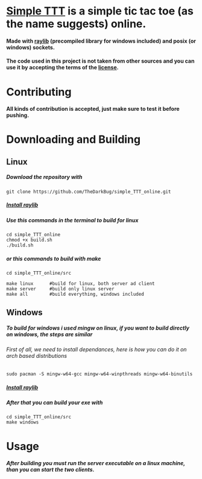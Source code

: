 # [Simple TTT](https://github.com/TheDarkBug/simple_TTT_online) is a simple tic tac toe (as the name suggests) online.

#### Made with [raylib](raylib.com) (precompiled library for windows included) and posix (or windows) sockets.

#### The code used in this project is not taken from other sources and you can use it by accepting the terms of the [license](https://github.com/TheDarkBug/simple_TTT_online/blob/main/LICENSE).

# Contributing

#### All kinds of contribution is accepted, just make sure to test it before pushing.

# Downloading and Building

## Linux

##### Download the repository with

```shell
git clone https://github.com/TheDarkBug/simple_TTT_online.git
```

##### [Install raylib](https://github.com/raysan5/raylib/wiki/Working-on-GNU-Linux)

##### Use this commands in the terminal to build for linux

```shell
cd simple_TTT_online
chmod +x build.sh
./build.sh
```

##### or this commands to build with make

```shell
cd simple_TTT_online/src

make linux      #build for linux, both server ad client
make server     #build only linux server
make all        #build everything, windows included
```

## Windows

##### To build for windows i used mingw on linux, if you want to build directly on windows, the steps are similar

###### First of all, we need to install dependances, here is how you can do it on arch based distributions

```shell
sudo pacman -S mingw-w64-gcc mingw-w64-winpthreads mingw-w64-binutils
```

##### [Install raylib](https://github.com/raysan5/raylib/wiki/Working-on-Windows)

##### After that you can build your exe with

```shell
cd simple_TTT_online/src
make windows
```

# Usage

##### After building you must run the server executable on a linux machine, than you can start the two clients.
